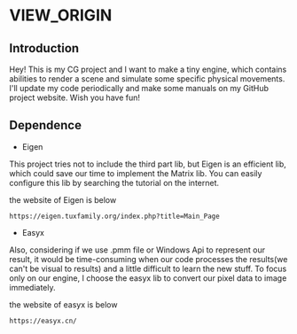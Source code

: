 # VIEW_ORIGIN
## Introduction
Hey! This is my CG project and I want to make a tiny engine, which contains abilities to render a scene and simulate some specific physical movements.
I'll update my code periodically and make some manuals on my GitHub project website.
Wish you have fun!

## Dependence 

- Eigen

This project tries not to include the third part lib, but Eigen is an efficient lib, which could save our time to implement the Matrix lib. You can easily configure this lib by searching the tutorial on the internet.

the website of Eigen is below
```
https://eigen.tuxfamily.org/index.php?title=Main_Page
```
- Easyx

Also, considering if we use .pmm file or Windows Api to represent our result, it would be time-consuming when our code processes the results(we can't be  visual to results) and a little difficult to learn the new stuff. To focus only on our engine, I choose the easyx lib to convert our pixel data to image immediately. 

the website of easyx is below
```
https://easyx.cn/
```
